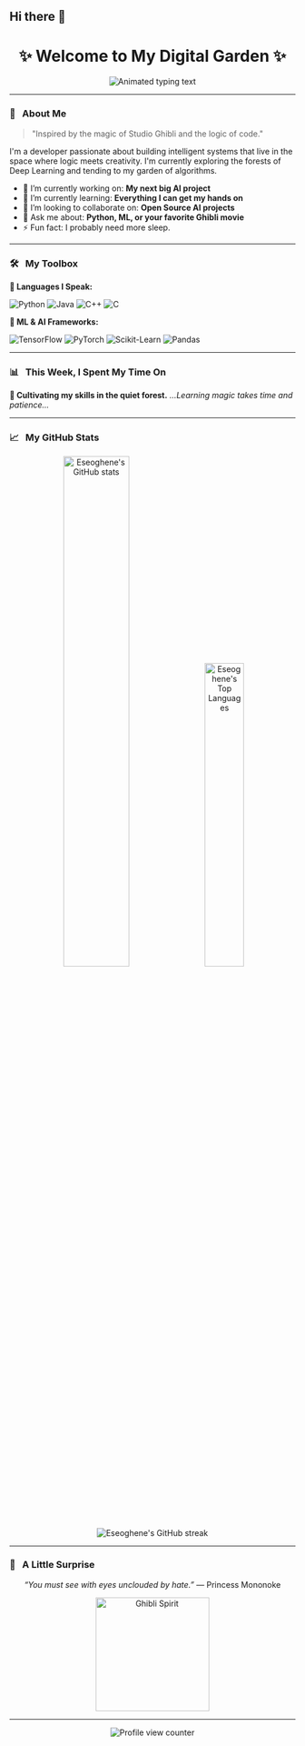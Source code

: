 ## Hi there 👋

<h1 align="center">✨ Welcome to My Digital Garden ✨</h1>

<p align="center">
  <img src="https://readme-typing-svg.demolab.com?font=Gloria+Hallelujah&size=30&duration=4000&color=22CC55&center=true&vCenter=true&width=500&lines=Machine+Learning+Engineer;Python+Enthusiast;AI+Adventurer;Professional+Dreamer" alt="Animated typing text" />
</p>

---

### 🌱 &nbsp; About Me

> "Inspired by the magic of Studio Ghibli and the logic of code."

I'm a developer passionate about building intelligent systems that live in the space where logic meets creativity. I'm currently exploring the forests of Deep Learning and tending to my garden of algorithms.

- 🔭 I’m currently working on: **My next big AI project**
- 🌱 I’m currently learning: **Everything I can get my hands on**
- 👯 I’m looking to collaborate on: **Open Source AI projects**
- 💬 Ask me about: **Python, ML, or your favorite Ghibli movie**
- ⚡ Fun fact: I probably need more sleep.

---

### 🛠 &nbsp; My Toolbox

**🍃 Languages I Speak:**

![Python](https://img.shields.io/badge/Python-3776AB?style=for-the-badge&logo=python&logoColor=white)
![Java](https://img.shields.io/badge/Java-ED8B00?style=for-the-badge&logo=openjdk&logoColor=white)
![C++](https://img.shields.io/badge/C++-00599C?style=for-the-badge&logo=c%2B%2B&logoColor=white)
![C](https://img.shields.io/badge/C-A8B9CC?style=for-the-badge&logo=c&logoColor=white)

**🧠 ML & AI Frameworks:**

![TensorFlow](https://img.shields.io/badge/TensorFlow-FF6F00?style=for-the-badge&logo=tensorflow&logoColor=white)
![PyTorch](https://img.shields.io/badge/PyTorch-EE4C2C?style=for-the-badge&logo=pytorch&logoColor=white)
![Scikit-Learn](https://img.shields.io/badge/Scikit--Learn-F7931E?style=for-the-badge&logo=scikit-learn&logoColor=white)
![Pandas](https://img.shields.io/badge/Pandas-150458?style=for-the-badge&logo=pandas&logoColor=white)

---

### 📊 &nbsp; This Week, I Spent My Time On

**🐉 Cultivating my skills in the quiet forest.**
*...Learning magic takes time and patience...*

---

### 📈 &nbsp; My GitHub Stats

<p align="center">
  <img src="https://github-readme-stats.vercel.app/api?username=Eseoghene-ChristineOtuaga&show_icons=true&theme=github_dark&hide_border=true&bg_color=00000000&title_color=22CC55&icon_color=22CC55&text_color=FFFFFF" alt="Eseoghene's GitHub stats" width="48%" />
  &nbsp;
  <img src="https://github-readme-stats.vercel.app/api/top-langs/?username=Eseoghene-ChristineOtuaga&layout=compact&theme=github_dark&hide_border=true&bg_color=00000000&title_color=22CC55&text_color=FFFFFF" alt="Eseoghene's Top Languages" width="37%" />
</p>

<p align="center">
  <img src="https://streak-stats.demolab.com?user=Eseoghene-ChristineOtuaga&theme=github-dark&hide_border=true&background=00000000&dates=FFFFFF&sideLabels=22CC55&currStreakLabel=22CC55&fire=22CC55&ring=22CC55&stroke=FFFFFF" alt="Eseoghene's GitHub streak" />
</p>

---

### 🎁 &nbsp; A Little Surprise

<p align="center">
  <i>“You must see with eyes unclouded by hate.”</i> — Princess Mononoke
</p>

<p align="center">
  <img src="https://i.giphy.com/media/JPgYXigsLpOEw9cX5a/giphy.webp" width="200px" alt="Ghibli Spirit">
</p>

---

<p align="center">
  <img src="https://komarev.com/ghpvc/?username=Eseoghene-ChristineOtuaga&label=Profile%20Views&color=22CC55&style=flat" alt="Profile view counter" />
</p>
